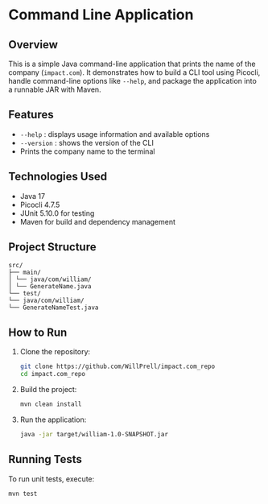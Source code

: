 # Command Line Application

## Overview
This is a simple Java command-line application that prints the name of the company (`impact.com`). It demonstrates how to build a CLI tool using Picocli, handle command-line options like `--help`, and package the application into a runnable JAR with Maven.

## Features
- `--help` : displays usage information and available options
- `--version` : shows the version of the CLI
- Prints the company name to the terminal

## Technologies Used
- Java 17
- Picocli 4.7.5
- JUnit 5.10.0 for testing
- Maven for build and dependency management

## Project Structure

```
src/
├── main/
│ └── java/com/william/
│ └── GenerateName.java
└── test/
└── java/com/william/
└── GenerateNameTest.java
```

## How to Run

1. Clone the repository:
   ```bash
   git clone https://github.com/WillPrell/impact.com_repo
   cd impact.com_repo
   ```

2. Build the project:
   ```bash
   mvn clean install
   ```

3. Run the application:
   ```bash
   java -jar target/william-1.0-SNAPSHOT.jar
   ```

## Running Tests
To run unit tests, execute:
```bash
mvn test
```
